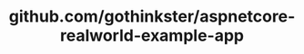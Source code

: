---
layout: post
title: github.com/gothinkster/aspnetcore-realworld-example-app
categories: link
tags: [انگلیسی, گیت‌هاب, برنامه‌نویسی]
---